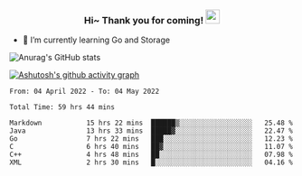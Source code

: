 <h3 align="center">
    Hi~ Thank you for coming!
    <img src="https://media.giphy.com/media/hvRJCLFzcasrR4ia7z/giphy.gif" width="25px">
</h3>

<!--
**pineapple-man/pineapple-man** is a ✨ _special_ ✨ repository because its `README.md` (this file) appears on your GitHub profile.

Here are some ideas to get you started:
- 🔭 I’m currently working on ...
- 🤔 I’m looking for help with ...
- 💬 Ask me about ...
- 📫 How to reach me: ...
- 😄 Pronouns: ...
- ⚡ Fun fact: 
- 👯 I’m looking to collaborate on kubernetes
-->
- 🌱 I’m currently learning Go and Storage


![Anurag's GitHub stats](https://github-readme-stats.vercel.app/api?username=pineapple-man&show_icons=true&theme=radical)


[![Ashutosh's github activity graph](https://activity-graph.herokuapp.com/graph?username=pineapple-man&bg_color=fffff0&color=708090&line=24292e&point=24292e&area=true&hide_border=true)](https://github.com/ashutosh00710/github-readme-activity-graph)

<!--START_SECTION:waka-->

```text
From: 04 April 2022 - To: 04 May 2022

Total Time: 59 hrs 44 mins

Markdown           15 hrs 22 mins  ██████▒░░░░░░░░░░░░░░░░░░   25.48 %
Java               13 hrs 33 mins  █████▓░░░░░░░░░░░░░░░░░░░   22.47 %
Go                 7 hrs 22 mins   ███░░░░░░░░░░░░░░░░░░░░░░   12.23 %
C                  6 hrs 40 mins   ██▓░░░░░░░░░░░░░░░░░░░░░░   11.07 %
C++                4 hrs 48 mins   ██░░░░░░░░░░░░░░░░░░░░░░░   07.98 %
XML                2 hrs 30 mins   █░░░░░░░░░░░░░░░░░░░░░░░░   04.16 %
```

<!--END_SECTION:waka-->
